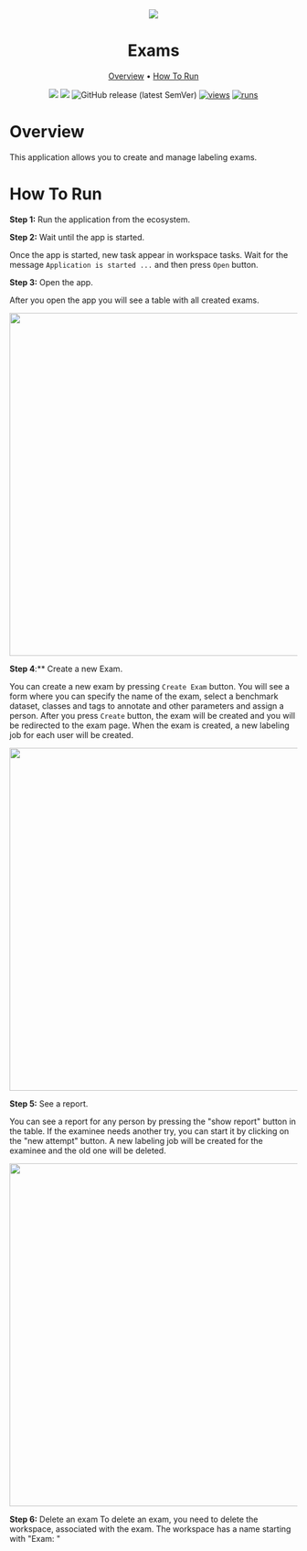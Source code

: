 <div align="center" markdown>
<img src="https://github.com/supervisely-ecosystem/exams/assets/119248312/66273639-3ace-4fa8-b780-2ba2cc9f3375"/> 

# Exams
  
<p align="center">
  <a href="#Overview">Overview</a> •
  <a href="#How-To-Run">How To Run</a>
</p>

[![](https://img.shields.io/badge/supervisely-ecosystem-brightgreen)](https://ecosystem.supervise.ly/apps/supervisely-ecosystem/exams)
[![](https://img.shields.io/badge/slack-chat-green.svg?logo=slack)](https://supervise.ly/slack)
![GitHub release (latest SemVer)](https://img.shields.io/github/v/release/supervisely-ecosystem/exams)
[![views](https://app.supervise.ly/img/badges/views/supervisely-ecosystem/exams.png)](https://supervise.ly)
[![runs](https://app.supervise.ly/img/badges/runs/supervisely-ecosystem/exams.png)](https://supervise.ly)

</div>

# Overview

This application allows you to create and manage labeling exams. 

# How To Run

**Step 1:** Run the application from the ecosystem.

**Step 2:** Wait until the app is started.

Once the app is started, new task appear in workspace tasks. Wait for the message `Application is started ...` and then press `Open` button.

**Step 3:** Open the app.

After you open the app you will see a table with all created exams.

<p align="center"><img src="https://github.com/supervisely-ecosystem/exams/assets/61844772/0d650534-d779-4595-99fc-57f76d57c7d0" width="600"/></p>

**Step 4**:** Create a new Exam.

You can create a new exam by pressing `Create Exam` button. You will see a form where you can specify the name of the exam, select a benchmark dataset, classes and tags to annotate and other parameters and assign a person. After you press `Create` button, the exam will be created and you will be redirected to the exam page. When the exam is created, a new labeling job for each user will be created.

<p align="center"><img src="https://github.com/supervisely-ecosystem/exams/assets/61844772/c5c1381c-a6b2-4aef-823a-e74700227791" width="600"/></p>

**Step 5:** See a report.

You can see a report for any person by pressing the "show report" button in the table. If the examinee needs another try, you can start it by clicking on the "new attempt" button. A new labeling job will be created for the examinee and the old one will be deleted.

<p align="center"><img src="https://github.com/supervisely-ecosystem/exams/assets/61844772/fe061670-0273-41b3-a4a9-fec1fe5959e4" width="600"/></p>

**Step 6:** Delete an exam
To delete an exam, you need to delete the workspace, associated with the exam. The workspace has a name starting with "Exam: <exam name>"

